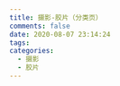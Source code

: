 ```yaml
---
title: 摄影-胶片（分类页）
comments: false
date: 2020-08-07 23:14:24
tags:
categories:
  - 摄影
  - 胶片
---
```

